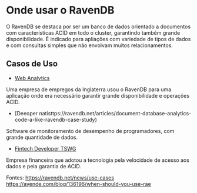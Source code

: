 # Onde usar o RavenDB
O RavenDB se destaca por ser um banco de dados orientado a documentos com características ACID em todo o cluster, garantindo também grande disponibilidade. É indicado para apliações com variedade de tipos de dados e com consultas simples que não envolvam muitos relacionamentos. 

## Casos de Uso
- [Web Analytics](https://ravendb.net/articles/big-data-document-database-etl-replication-ravendb-case-study)

Uma empresa de empregos da Inglaterra usou o RavenDB para uma aplicação onde era necessário garantir grande disponibilidade e operações ACID.
- [Deeoper natisttps://ravendb.net/articles/document-database-analytics-code-a-like-ravendb-case-study)

Software de monitoramento de desempenho de programadores, com grande quantidade de dados.

- [Fintech Developer TSWG](https://ravendb.net/articles/nosql-database-for-digital-banking-applications)

Empresa financeira que adotou a tecnologia pela velocidade de acesso aos dados e pela garantia de ACID. 

Fontes: https://ravendb.net/news/use-cases
https://ayende.com/blog/136196/when-should-you-use-rae
<!--stackedit_data:
eyJoaXN0b3J5IjpbMTMyOTk5MzE5NSwtOTM0MjgwMTQ2LDE3OT
cxNTcwODQsMTExOTg5MDg2OSwtMTQwMjgwODEzMSw2OTc1NTk0
LC0zNzAxMzExMzksMTc3NzQ3ODQ3NiwxOTA3NTg0MzE3LDE5OT
E3ODc2MTQsMTE0NTMyMjEwOSwtMTk1ODQ0NTE4M119
-->